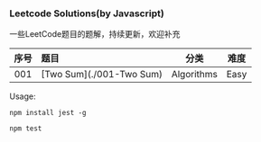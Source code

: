 ### Leetcode Solutions(by Javascript)

一些LeetCode题目的题解，持续更新，欢迎补充

| 序号 | 题目 | 分类 | 难度 |
| :-:| :- | :-: | :-: |
|001|[Two Sum](./001-Two Sum)|Algorithms|Easy|


Usage:

`npm install jest -g`

`npm test`
